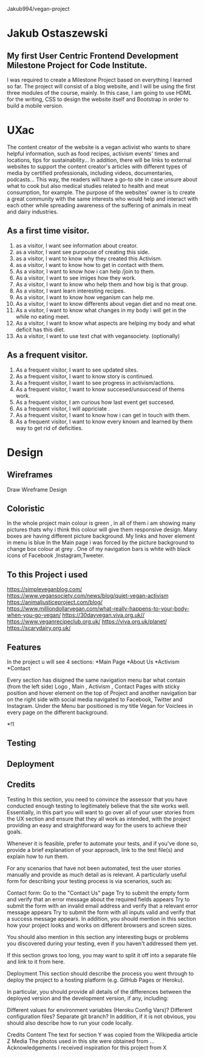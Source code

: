 Jakub994/vegan-project

# Jakub Ostaszewski
##  My first User Centric Frontend Development Milestone Project for Code Institute.
I was required to create a Milestone Project based on everything I learned so far.
The project will consist of a blog website, and I will be using the first three modules of the course, mainly. 
In this case, I am going to use HDML for the writing, CSS to design the website itself and Bootstrap
in order to build a mobile version.

# UXac

The content creator of the website is a vegan activist who wants to share helpful information, such as 
food recipes, activism events' times and locations, tips for sustainability...
In addition, there will be links to external websites to support the content creator's articles with different types 
of media by certified professionals, including videos, documentaries, podcasts...
This way, the readers will have a go-to site in case unsure about what to cook but also medical studies related to 
health and meat consumption, for example.
The purpose of the websites' owner is to create a great community with the same interests who would help 
and interact with each other while spreading awareness of the suffering of animals in meat and dairy industries.

## As a first time visitor.
1. as a visitor, I want see information about creator.
2. as a visitor, I want see purpouse of creating this side.
3. as a visitor, I want to know why they created this Activism.
4. as a visitor, I want to know how to get in contact with them.
5. As a visitor, I want to know how i can help /join to them.
6. As a visitor, I want to see imiges how they work.
7. As a visitor, I want to know who help them and how big is that group.
8. As a visitor, I want learn interesting recipes.
9. As a visitor, I want to know how veganism can help me.
10. As a visitor, I want to know differents about vegan diet and no meat one.
11. As a visitor, I want to know what changes in my body i will get in the while no eating meet.
12. As a visitor, I want to know what aspects are helping my body and what deficit has this diet.
13. As a visitor, I want to use text chat with vegansociety. (optionally)
## As a frequent visitor.
1. As a frequent visitor, I want to see updated sites.
2. As a frequent visitor, I want to know story is continued.
3. As a frequent visitor, I want to see progress in activism/actions.
4. As a frequent visitor, I want to know succesed/unsuccesd of thems work.
5. As a frequent visitor, I am curious how last event get succesed.
6. As a frequent visitor, I will appriciate .
7. As a frequent visitor, I want to know how i can get in touch with them.
8. As a frequent visitor, I want to know every known and learned by them way to get rid of deficities.

# Design 

## Wireframes 
Draw Wireframe 
Design 
## Coloristic
In the whole project main colour is green , in all of them i am showing many pictures thats why i think this colour will give them responsive design.
Many boxes are having different picture background.
My links and hover element in menu is blue 
In the Main page i was forced by the picture background to change box colour at grey .
One of my navigation bars is white with black icons of Facebook ,Instagram,Tweeter.
## To this Project i used 
https://simpleveganblog.com/
https://www.vegansociety.com/news/blog/quiet-vegan-activism
https://animaljusticeproject.com/blog/
https://www.milliondollarvegan.com/what-really-happens-to-your-body-when-you-go-vegan/
https://30dayvegan.viva.org.uk//
https://www.veganrecipeclub.org.uk/
https://viva.org.uk/planet/
https://scarydairy.org.uk/

## Features

In the project u will see 4 sections:
*Main Page
*About Us
*Activism
*Contact

Every section has disigned the same navigation menu bar what contain (from the left side)
Logo , Main , Activism , Contact Pages with sticky position and hover element on the top of Project and another navigation bar on the right side with social media
navigated to Facebook, Twitter and Instagram.
Under the Menu bar positioned is my title Vegan for Voiclees in every page on the different background.

*!1  






## Testing

## Deployment

## Credits

Testing
In this section, you need to convince the assessor that you have conducted enough testing to legitimately believe that the site works well. Essentially, in this part you will want to go over all of your user stories from the UX section and ensure that they all work as intended, with the project providing an easy and straightforward way for the users to achieve their goals.

Whenever it is feasible, prefer to automate your tests, and if you've done so, provide a brief explanation of your approach, link to the test file(s) and explain how to run them.

For any scenarios that have not been automated, test the user stories manually and provide as much detail as is relevant. A particularly useful form for describing your testing process is via scenarios, such as:

Contact form:
Go to the "Contact Us" page
Try to submit the empty form and verify that an error message about the required fields appears
Try to submit the form with an invalid email address and verify that a relevant error message appears
Try to submit the form with all inputs valid and verify that a success message appears.
In addition, you should mention in this section how your project looks and works on different browsers and screen sizes.

You should also mention in this section any interesting bugs or problems you discovered during your testing, even if you haven't addressed them yet.

If this section grows too long, you may want to split it off into a separate file and link to it from here.

Deployment
This section should describe the process you went through to deploy the project to a hosting platform (e.g. GitHub Pages or Heroku).

In particular, you should provide all details of the differences between the deployed version and the development version, if any, including:

Different values for environment variables (Heroku Config Vars)?
Different configuration files?
Separate git branch?
In addition, if it is not obvious, you should also describe how to run your code locally.

Credits
Content
The text for section Y was copied from the Wikipedia article Z
Media
The photos used in this site were obtained from ...
Acknowledgements
I received inspiration for this project from X






